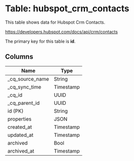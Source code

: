 # Table: hubspot_crm_contacts

This table shows data for Hubspot Crm Contacts.

https://developers.hubspot.com/docs/api/crm/contacts

The primary key for this table is **id**.

## Columns

| Name          | Type          |
| ------------- | ------------- |
|_cq_source_name|String|
|_cq_sync_time|Timestamp|
|_cq_id|UUID|
|_cq_parent_id|UUID|
|id (PK)|String|
|properties|JSON|
|created_at|Timestamp|
|updated_at|Timestamp|
|archived|Bool|
|archived_at|Timestamp|